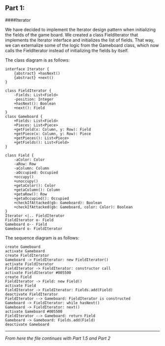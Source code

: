 Part 1:
---
####Iterator

We have decided to implement the Iterator design pattern when initializing the fields of the game board. We created a class FieldIterator that implements the Iterator interface and initializes the list of fields. That way, we can externalize some of the logic from the Gameboard class, which now calls the FieldIterator instead of initializing the fields by itself.

The class diagram is as follows:

```puml
interface Iterator {
    {abstract} +hasNext()
    {abstract} +next()
}

class FieldIterator {
    -Fields: List<Field>
    -position: Integer
    +hasNext(): Boolean
    +next(): Field
}
class Gameboard {
    +Fields: List<Field>
    +Pieces: List<Piece>
    +getField(x: Column, y: Row): Field
    +getPiece(x: Column, y: Row): Piece
    +getPieces(): List<Piece>
    +getFields(): List<Field> 
}

class Field {
    -aColor: Color
    -aRow: Row
    -aColumn: Column
    -aOccupied: Occupied
    +occupy()
    +unoccupy()
    +getaColor(): Color
    +getaColumn(): Column
    +getaRow(): Row
    +getaOccupied(): Occupied
    +checkIfAttacked(gb: Gameboard): Boolean
    +checkIfAttacked(gb: Gameboard, color: Color): Boolean
}
Iterator <|.. FieldIterator
FieldIterator o- Field
Gameboard o-- Field
Gameboard o- FieldIterator
```

The sequence diagram is as follows:

```puml
create Gameboard
activate Gameboard
create FieldIterator
Gameboard -> FieldIterator: new FieldIterator()
activate FieldIterator
FieldIterator -> FieldIterator: constructor call
activate FieldIterator #005500
create Field
FieldIterator -> Field: new Field()
activate Field
FieldIterator -> FieldIterator: Fields.add(Field)
deactivate FieldIterator
FieldIterator --> Gameboard: FieldIterator is constructed
Gameboard -> FieldIterator: while hasNext()
Gameboard -> FieldIterator: next()
activate Gameboard #005500
FieldIterator --> Gameboard: return Field
Gameboard -> Gameboard: Fields.add(Field)
deactivate Gameboard
```
---
*From here the file continues with Part 1.5 and Part 2*